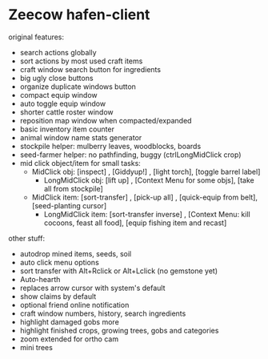 # Zeecow hafen-client

original features:
 - search actions globally
 - sort actions by most used craft items
 - craft window search button for ingredients 
 - big ugly close buttons
 - organize duplicate windows button 
 - compact equip window
 - auto toggle equip window
 - shorter cattle roster window
 - reposition map window when compacted/expanded
 - basic inventory item counter
 - animal window name stats generator
 - stockpile helper: mulberry leaves, woodblocks, boards
 - seed-farmer helper: no pathfinding, buggy (ctrlLongMidClick crop)
 - mid click object/item for small tasks:
   - MidClick obj: [inspect] , [Giddyup!] , [light torch], [toggle barrel label]
     - LongMidClick obj: [lift up] , [Context Menu for some objs], [take all from stockpile]
   - MidClick item: [sort-transfer] , [pick-up all] , [quick-equip from belt], [seed-planting cursor]
     - LongMidClick item: [sort-transfer inverse] , [Context Menu: kill cocoons, feast all food], [equip fishing item and recast]  

other stuff:
 - autodrop mined items, seeds, soil
 - auto click menu options  
 - sort transfer with Alt+Rclick or Alt+Lclick (no gemstone yet)
 - Auto-hearth  
 - replaces arrow cursor with system's default
 - show claims by default
 - optional friend online notification
 - craft window numbers, history, search ingredients
 - highlight damaged gobs more  
 - highlight finished crops, growing trees, gobs and categories
 - zoom extended for ortho cam
 - mini trees